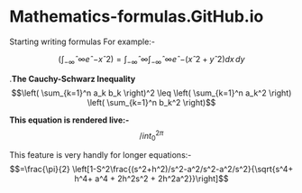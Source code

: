 # Mathematics-formulas.GitHub.io
Starting writing formulas 
For example:-

  $$
   \left(\int_{-\infty}ˆ{\infty} eˆ{-xˆ2}\right)
   =\int_{-\infty}ˆ{\infty}\int_{-\infty}ˆ{\infty}eˆ{-(xˆ2+yˆ2)}dx\,dy
$$
 
  

.**The Cauchy-Schwarz Inequality**
$$\left( \sum_{k=1}^n a_k b_k \right)^2 \leq \left( \sum_{k=1}^n a_k^2 \right) \left( \sum_{k=1}^n b_k^2 \right)$$

**This equation is rendered live:-**
$$/int_{0}^{2\pi}$$

This feature is very handly for longer equations:-
$$=\frac{\pi}{2} \left[1-S^2\frac{(s^2+h^2)/s^2-a^2/s^2-a^2/s^2}{\sqrt{s^4+ h^4+ a^4 + 2h^2s^2 + 2h^2a^2}}\right]$$
